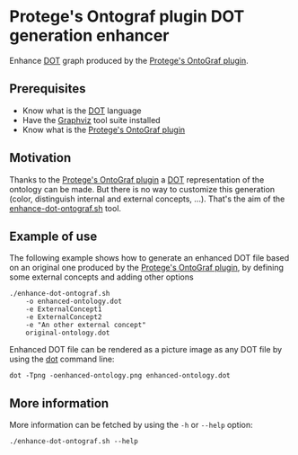 # Protege's Ontograf plugin DOT generation enhancer 

Enhance [DOT](https://graphviz.gitlab.io/_pages/doc/info/lang.html) graph produced by the [Protege's OntoGraf plugin](https://protegewiki.stanford.edu/wiki/OntoGraf).

## Prerequisites

- Know what is the [DOT](https://graphviz.gitlab.io/_pages/doc/info/lang.html) language
- Have the [Graphviz](https://graphviz.gitlab.io/) tool suite installed
- Know what is the [Protege's OntoGraf plugin](https://protegewiki.stanford.edu/wiki/OntoGraf)

## Motivation

Thanks to the [Protege's OntoGraf plugin](https://protegewiki.stanford.edu/wiki/OntoGraf) a [DOT](https://graphviz.gitlab.io/_pages/doc/info/lang.html) representation of the ontology can be made. But there is no way to customize this generation (color, distinguish internal and external concepts, ...). That's the aim of the [enhance-dot-ontograf.sh](./enhance-dot-ontograf.sh) tool.

## Example of use

The following example shows how to generate an enhanced DOT file based on an original one produced by the [Protege's OntoGraf plugin](https://protegewiki.stanford.edu/wiki/OntoGraf), by defining some external concepts and adding other options

    ./enhance-dot-ontograf.sh 
        -o enhanced-ontology.dot
        -e ExternalConcept1
        -e ExternalConcept2
        -e "An other external concept"
        original-ontology.dot

Enhanced DOT file can be rendered as a picture image as any DOT file by using the [dot](https://linux.die.net/man/1/dot) command line:

    dot -Tpng -oenhanced-ontology.png enhanced-ontology.dot

## More information

More information can be fetched by using the `-h` or `--help` option:

    ./enhance-dot-ontograf.sh --help
